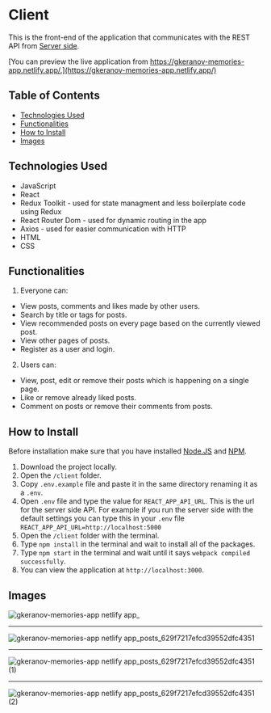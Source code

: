 # Client
This is the front-end of the application that communicates with the REST API from [Server side](../server).  
  
[You can preview the live application from https://gkeranov-memories-app.netlify.app/.](https://gkeranov-memories-app.netlify.app/)

## Table of Contents
- [Technologies Used](#technologies-used)
- [Functionalities](#functionalities)
- [How to Install](#how-to-install)
- [Images](#images)

## Technologies Used
- JavaScript
- React
- Redux Toolkit - used for state managment and less boilerplate code using Redux
- React Router Dom - used for dynamic routing in the app
- Axios - used for easier communication with HTTP
- HTML
- CSS

## Functionalities
1. Everyone can:
- View posts, comments and likes made by other users.
- Search by title or tags for posts.
- View recommended posts on every page based on the currently viewed post.
- View other pages of posts.
- Register as a user and login.
2. Users can:
- View, post, edit or remove their posts which is happening on a single page.
- Like or remove already liked posts.
- Comment on posts or remove their comments from posts.

## How to Install
Before installation make sure that you have installed [Node.JS](https://nodejs.org/en/) and [NPM](https://www.npmjs.com/).

1. Download the project locally.
2. Open the ```/client``` folder.
3. Copy ```.env.example``` file and paste it in the same directory renaming it as a ```.env```.
4. Open ```.env``` file and type the value for ```REACT_APP_API_URL```. This is the url for the server side API. For example if you run the server side with the default settings you can type this in your ```.env``` file ```REACT_APP_API_URL=http://localhost:5000```
5. Open the ```/client``` folder with the terminal.
6. Type ```npm install``` in the terminal and wait to install all of the packages.
7. Type ```npm start``` in the terminal and wait until it says ```webpack compiled successfully```.
8. You can view the application at ```http://localhost:3000```.

## Images
![gkeranov-memories-app netlify app_](https://user-images.githubusercontent.com/22518317/172440923-214a51fd-eb21-4c1e-8553-75160a99807d.png)  
  
---  
  
![gkeranov-memories-app netlify app_posts_629f7217efcd39552dfc4351](https://user-images.githubusercontent.com/22518317/172440986-2b0b31a8-194b-4b3e-8b04-ca59037e7213.png)  
  
---  
  
![gkeranov-memories-app netlify app_posts_629f7217efcd39552dfc4351 (1)](https://user-images.githubusercontent.com/22518317/172441005-ff4a0121-d5d3-4760-bea3-5277afbf13d5.png)  
  
---  
  
![gkeranov-memories-app netlify app_posts_629f7217efcd39552dfc4351 (2)](https://user-images.githubusercontent.com/22518317/172441053-5a039b8b-d53f-470e-bfe1-7c594f3c8226.png)  

